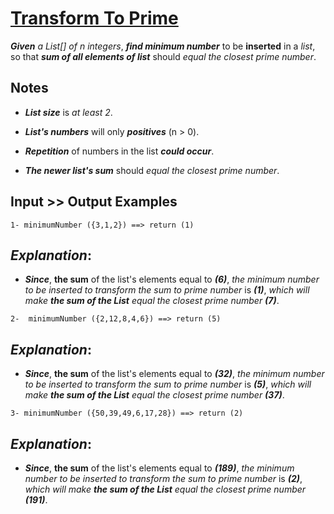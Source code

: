 # [Transform To Prime](https://www.codewars.com/kata/transform-to-prime "https://www.codewars.com/kata/5a946d9fba1bb5135100007c")

**_Given_** *a List[] of n integers*, **_find minimum number_** to be **inserted** in a *list*, so that **_sum of all elements of list_** should *equal the closest prime number*.

## Notes

* **_List size_** is *at least 2*.

* **_List's numbers_** will only **_positives_** (n > 0).

* **_Repetition_** of numbers in the list **_could occur_**.

* **_The newer list's sum_** should *equal the closest prime number*. 

## Input >> Output Examples

```
1- minimumNumber ({3,1,2}) ==> return (1)
```
## **_Explanation_**:

* **_Since_**, **the sum** of the list's elements equal to **_(6)_**, *the minimum number to be inserted to transform the sum to prime number* is **_(1)_**, *which will make **_the sum of the List_** equal the closest prime number **_(7)_***.


```
2-  minimumNumber ({2,12,8,4,6}) ==> return (5)
```
## **_Explanation_**: 

* **_Since_**, **the sum** of the list's elements equal to **_(32)_**, *the minimum number to be inserted to transform the sum to prime number* is **_(5)_**, *which will make **_the sum of the List_** equal the closest prime number **_(37)_***.


```
3- minimumNumber ({50,39,49,6,17,28}) ==> return (2)
```
## **_Explanation_**: 

* **_Since_**, **the sum** of the list's elements equal to **_(189)_**, *the minimum number to be inserted to transform the sum to prime number* is **_(2)_**, *which will make **_the sum of the List_** equal the closest prime number **_(191)_***.